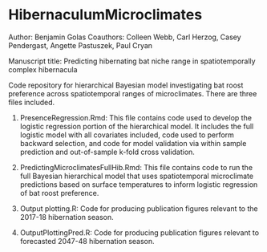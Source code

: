 # HibernaculumMicroclimates

Author: Benjamin Golas
Coauthors: Colleen Webb, Carl Herzog, Casey Pendergast, Angette Pastuszek, Paul Cryan

Manuscript title: Predicting hibernating bat niche range in spatiotemporally complex hibernacula

Code repository for hierarchical Bayesian model investigating bat roost preference across spatiotemporal ranges of microclimates. There are three files included.

1. PresenceRegression.Rmd: This file contains code used to develop the logistic regression portion of the hierarchical model. It includes the full logistic model with all covariates included, code used to perform backward selection, and code for model validation via within sample prediction and out-of-sample k-fold cross validation.

2. PredictingMicroclimatesFullHib.Rmd: This file contains code to run the full Bayesian hierarchical model that uses spatiotemporal microclimate predictions based on surface temperatures to inform logistic regression of bat roost preference.

3. Output plotting.R: Code for producing publication figures relevant to the 2017-18 hibernation season.

4. OutputPlottingPred.R: Code for producing publication figures relevant to forecasted 2047-48 hibernation season.
